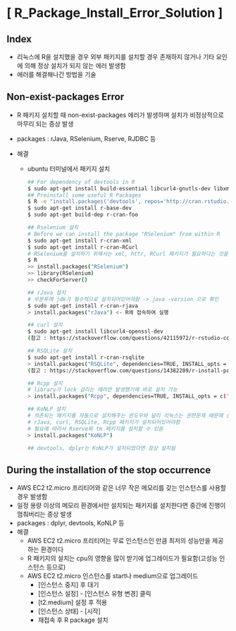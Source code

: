 # [ R_Package_Install_Error_Solution ]

## Index

- 리눅스에 R을 설치했을 경우 외부 패키지를 설치할 경우 존재하지 않거나 기타 요인에 의해 정상 설치가 되지 않는 에러 발생함
- 에러를 해결해나간 방법을 기술

## Non-exist-packages Error

-  R 패키지 설치할 때 non-exist-packages 에러가 발생하며 설치가 비정상적으로 마무리 되는 증상 발생

- packages : rJava, RSelenium, Rserve, RJDBC 등

- 해결

  - ubuntu 터미널에서 패키지 설치

    ```bash
    ## For dependency of devtools in R
    $ sudo apt-get install build-essential libcurl4-gnutls-dev libxml2-dev libssl-dev
    ## Preinstall some useful R Packages
    $ R -e "install.packages('devtools', repos='http://cran.rstudio.com/')"
    $ sudo apt-get install r-base-dev
    $ sudo apt-get build-dep r-cran-foo
    
    ## Rselenium 설치
    # Before we can install the package "RSelenium" from within R
    $ sudo apt-get install r-cran-xml
    $ sudo apt-get install r-cran-RCurl
    # RSelenium을 설치하기 위해서는 xml, httr, RCurl 패키지가 필요하다는 것을 알았음
    $ R
    >> install.packages("RSelenium")
    >> library(RSelenium)
    >> checkForServer()
    
    ## rJava 설치
    # 우분투에 jdk가 필수적으로 설치되어있어야함 -> java -version 으로 확인
    $ sudo apt-get install r-cran-rjava
    > install.packages("rJava") <- R에 접속하여 실행
    
    ## curl 설치
    $ sudo apt-get install libcurl4-openssl-dev
    (참고 : https://stackoverflow.com/questions/42115972/r-rstudio-configuration-failed-because-libcurl-was-not-found)
    
    ## RSQLite 설치
    $ sudo apt-get install r-cran-rsqlite
    > install.packages("RSQLite", dependencies=TRUE, INSTALL_opts = c('--no-lock'))
    (참고 : https://stackoverflow.com/questions/14382209/r-install-packages-returns-failed-to-create-lock-directory)
    
    ## Rcpp 설치
    # library가 lock 걸리는 에러만 발생했기에 바로 설치 가능
    > install.packages("Rcpp", dependencies=TRUE, INSTALL_opts = c('--no-lock'))
    
    ## KoNLP 설치
    # 의존되는 패키지를 자동으로 설치해주는 윈도우와 달리 리눅스는 권한문제 때문에 선행 패키지 수동 설치
    # rJava, curl, RSQLite, Rcpp 패키지가 설치되어있어야함
    # 필요에 따라서 Rserve와 tm 패키지를 설치할 수 있음
    > install.packages("KoNLP")
    
    ## devtools, dplyr는 KoNLP가 설치되었다면 정상 설치됨
    ```

##  During the installation of the stop occurrence

- AWS EC2 t2.micro 프리티어와 같은 너무 작은 메모리를 갖는 인스턴스를 사용할 경우 발생함
- 일정 용량 이상의 메모리 환경에서만 설치되는 패키지를 설치한다면 중간에 진행이 멈춰버리는 증상 발생
- packages : dplyr, devtools, KoNLP 등
- 해결
  - AWS EC2 t2.micro 프리티어는 무료 인스턴스인 만큼 최저의 성능만을 제공하는 환경이다
  - R 패키지의 설치는 cpu의 영향을 많이 받기에 업그레이드가 필요함(고성능 인스턴스 등으로)
  - AWS EC2 t2.micro 인스턴스를 start나 medium으로 업그레이드
    - [인스턴스 중지] 후 대기
    - [인스턴스 설정] - [인스턴스 유형 변경] 클릭
    - [t2.medium] 설정 후 적용
    - [인스턴스 상태] - [시작]
    - 재접속 후 R package 설치





